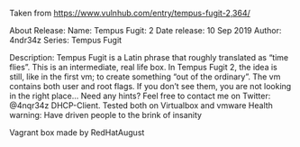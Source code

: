 Taken from https://www.vulnhub.com/entry/tempus-fugit-2,364/ 

About Release:
    Name: Tempus Fugit: 2
    Date release: 10 Sep 2019
    Author: 4ndr34z
    Series: Tempus Fugit

Description:
    Tempus Fugit is a Latin phrase that roughly translated as “time flies”.
    This is an intermediate, real life box.
    In Tempus Fugit 2, the idea is still, like in the first vm; to create something “out of the ordinary”.
    The vm contains both user and root flags. If you don’t see them, you are not looking in the right place...
    Need any hints? Feel free to contact me on Twitter: @4nqr34z
    DHCP-Client.
    Tested both on Virtualbox and vmware
    Health warning: Have driven people to the brink of insanity

Vagrant box made by RedHatAugust
